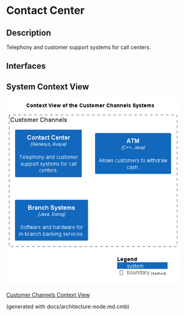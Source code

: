 # Contact Center
## Description
Telephony and customer support systems for call centers.


## Interfaces

## System Context View
![Context View of the Customer Channels Systems](../../mybank/customer-channels/context-view.png)

[Customer Channels Context View](../../mybank/customer-channels/context-view.md)


(generated with docs/architecture-node.md.cmb)
